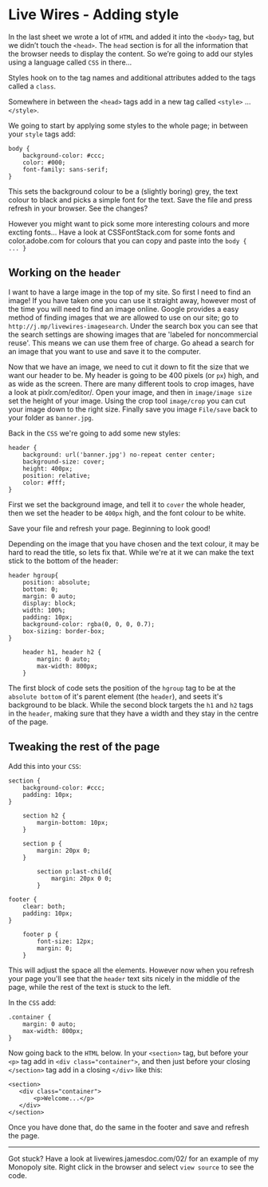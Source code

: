 # Live Wires - Adding style

In the last sheet we wrote a lot of `HTML` and added it into the `<body>` tag, but we didn’t touch the `<head>`. The `head` section is for all the information that the browser needs to display the content. So we’re going to add our styles using a language called `CSS` in there…

Styles hook on to the tag names and additional attributes added to the tags called a `class`.

Somewhere in between the `<head>` tags add in a new tag called `<style>` … `</style>`.

We going to start by applying some styles to the whole page; in between your `style` tags add:

```
body {
    background-color: #ccc;
    color: #000;
    font-family: sans-serif;
}
```

This sets the background colour to be a (slightly boring) grey, the text colour to black and picks a simple font for the text. Save the file and press refresh in your browser. See the changes?

However you might want to pick some more interesting colours and more excting fonts... Have a look at CSSFontStack.com for some fonts and color.adobe.com for colours that you can copy and paste into the `body { ... }`

## Working on the `header`

I want to have a large image in the top of my site. So first I need to find an image! If you have taken one you can use it straight away, however most of the time you will need to find an image online. Google provides a easy method of finding images that we are allowed to use on our site; go to `http://j.mp/livewires-imagesearch`. Under the search box you can see that the search settings are showing images that are 'labeled for noncommercial reuse'. This means we can use them free of charge. Go ahead a search for an image that you want to use and save it to the computer.

Now that we have an image, we need to cut it down to fit the size that we want our header to be. My header is going to be 400 pixels (or `px`) high, and as wide as the screen. There are many different tools to crop images, have a look at pixlr.com/editor/. Open your image, and then in `image/image size` set the height of your image. Using the crop tool `image/crop` you can cut your image down to the right size. Finally save you image `File/save` back to your folder as `banner.jpg`.

Back in the `CSS` we're going to add some new styles:

```
header {
    background: url('banner.jpg') no-repeat center center;
    background-size: cover;
    height: 400px;
    position: relative;
    color: #fff;
}
```

First we set the background image, and tell it to `cover` the whole header, then we set the header to be `400px` high, and the font colour to be white.

Save your file and refresh your page. Beginning to look good!

Depending on the image that you have chosen and the text colour, it may be hard to read the title, so lets fix that. While we're at it we can make the text stick to the bottom of the header:

```
header hgroup{
    position: absolute;
    bottom: 0;
    margin: 0 auto;
    display: block;
    width: 100%;
    padding: 10px;
    background-color: rgba(0, 0, 0, 0.7);
    box-sizing: border-box;
}

    header h1, header h2 {
        margin: 0 auto;
        max-width: 800px;
    }
```

The first block of code sets the position of the `hgroup` tag to be at the `absolute bottom` of it's parent element (the `header`), and seets it's background to be black. While the second block targets the `h1` and `h2` tags in the `header`, making sure that they have a width and they stay in the centre of the page.

## Tweaking the rest of the page

Add this into your `CSS`:

```
section {
    background-color: #ccc;
    padding: 10px;
}

    section h2 {
        margin-bottom: 10px;
    }

    section p {
        margin: 20px 0;
    }

        section p:last-child{
            margin: 20px 0 0;
        }

footer {
    clear: both;
    padding: 10px;
}

    footer p {
        font-size: 12px;
        margin: 0;
    }
```

This will adjust the space all the elements. However now when you refresh your page you'll see that the `header` text sits nicely in the middle of the page, while the rest of the text is stuck to the left.

In the `CSS` add:

```
.container {
    margin: 0 auto;
    max-width: 800px;
}
```

Now going back to the `HTML` below. In your `<section>` tag, but before your `<p>` tag add in `<div class="container">`, and then just before your closing `</section>` tag add in a closing `</div>` like this:

 ```
 <section>
    <div class="container">
        <p>Welcome...</p>
    </div>
</section>
```

Once you have done that, do the same in the footer and save and refresh the page.

----

Got stuck? Have a look at livewires.jamesdoc.com/02/ for an example of my Monopoly site. Right click in the browser and select `view source` to see the code.
